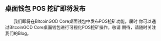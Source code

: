 ## 桌面钱包 POS 挖矿即将发布


&#160; &#160; &#160; &#160;我们即将在BitcoinGOD Core桌面钱包中发布POS挖矿功能，届时 你可以通过BitcoinGOD Core桌面钱包进行可视化POS挖矿操作。敬请 期待，请随时关注我们的Blog。
